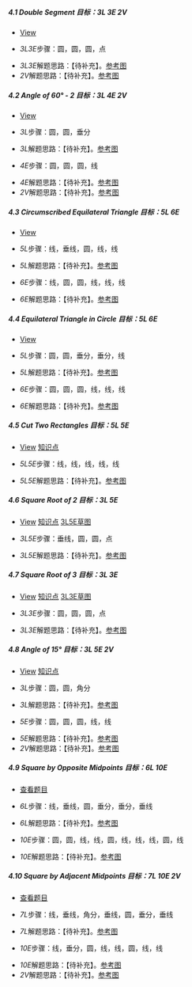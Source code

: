 ##### 4.1 Double Segment *目标：3L 3E 2V*
- [View](images/level/c-double-seg.png) 
+ *3L3E*步骤：圆，圆，圆，点
- *3L3E*解题思路：【待补充】。[参考图](solved/4.1.3L3E.png)
- *2V*解题思路：【待补充】。[参考图](solved/4.1.2V.png)


##### 4.2 Angle of 60° - 2 *目标：3L 4E 2V*
- [View](images/level/angle60-drop.png) 
+ *3L*步骤：圆，圆，垂分
- *3L*解题思路：【待补充】。[参考图](solved/4.2.3L.png)
+ *4E*步骤：圆，圆，圆，线
- *4E*解题思路：【待补充】。[参考图](solved/4.2.4E.png)
- *2V*解题思路：【待补充】。[参考图](solved/4.2.2V.png)


##### 4.3 Circumscribed Equilateral Triangle *目标：5L 6E*
- [View](images/level/equilateral-about-circle.png) 
+ *5L*步骤：线，垂线，圆，线，线
- *5L*解题思路：【待补充】。[参考图](solved/4.3.5L.png)
+ *6E*步骤：线，圆，圆，线，线，线
- *6E*解题思路：【待补充】。[参考图](solved/4.3.6E.png)


##### 4.4 Equilateral Triangle in Circle *目标：5L 6E*
- [View](images/level/equilateral-in-circle.png) 
+ *5L*步骤：圆，圆，垂分，垂分，线
- *5L*解题思路：【待补充】。[参考图](solved/4.4.5L.png)
+ *6E*步骤：圆，圆，圆，线，线，线
- *6E*解题思路：【待补充】。[参考图](solved/4.4.6E.png)


##### 4.5 Cut Two Rectangles *目标：5L 5E*
- [View](images/level/cut2-rectangles.png) [知识点](images/hints/Fact-RectCenter.png) 
+ *5L5E*步骤：线，线，线，线，线
- *5L5E*解题思路：【待补充】。[参考图](solved/4.5.5L5E.png)


##### 4.6 Square Root of 2 *目标：3L 5E*
- [View](images/level/sqrt2.png) [知识点](images/hints/Fact-Pythagoras.png) [3L5E草图](images/hints/Draft-Sqrt2.png) 
+ *3L5E*步骤：垂线，圆，圆，点
- *3L5E*解题思路：【待补充】。[参考图](solved/4.6.3L5E.png)


##### 4.7 Square Root of 3 *目标：3L 3E*
- [View](images/level/sqrt3.png) [知识点](images/hints/Fact-Pythagoras.png) [3L3E草图](images/hints/Draft-Sqrt3.png) 
+ *3L3E*步骤：圆，圆，圆，点
- *3L3E*解题思路：【待补充】。[参考图](solved/4.7.3L3E.png)


##### 4.8 Angle of 15° *目标：3L 5E 2V*
- [View](images/level/angle15.png) [知识点](images/hints/Fact-CentralAngle.png) 
+ *3L*步骤：圆，圆，角分
- *3L*解题思路：【待补充】。[参考图](solved/4.8.3L.png)
+ *5E*步骤：圆，圆，圆，线，线
- *5E*解题思路：【待补充】。[参考图](solved/4.8.5E.png)
- *2V*解题思路：【待补充】。[参考图](solved/4.8.2V.png)


##### 4.9 Square by Opposite Midpoints *目标：6L 10E*
- [查看题目](images/level/square-by-opp-midpoints.png) 
+ *6L*步骤：线，垂线，圆，垂分，垂分，垂线
- *6L*解题思路：【待补充】。[参考图](solved/4.9.6L.png)
+ *10E*步骤：圆，圆，线，线，圆，线，线，线，圆，线
- *10E*解题思路：【待补充】。[参考图](solved/4.9.10E.png)


##### 4.10 Square by Adjacent Midpoints *目标：7L 10E 2V*
- [查看题目](images/level/square-by-adj-midpoints.png) 
+ *7L*步骤：线，垂线，角分，垂线，圆，垂分，垂线
- *7L*解题思路：【待补充】。[参考图](solved/4.10.7L.png)
+ *10E*步骤：线，垂分，圆，线，线，圆，线，线
- *10E*解题思路：【待补充】。[参考图](solved/4.10.10E.png)
- *2V*解题思路：【待补充】。[参考图](solved/4.10.2V.png)

